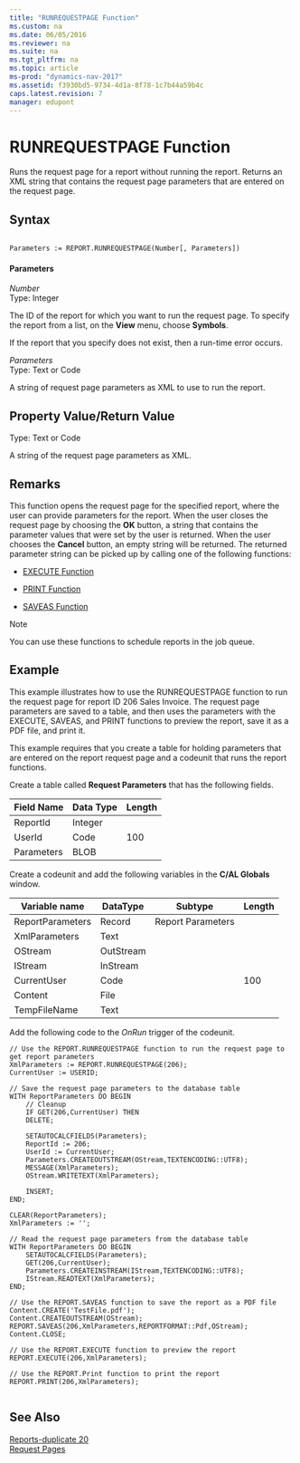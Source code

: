 ```yaml
---
title: "RUNREQUESTPAGE Function"
ms.custom: na
ms.date: 06/05/2016
ms.reviewer: na
ms.suite: na
ms.tgt_pltfrm: na
ms.topic: article
ms-prod: "dynamics-nav-2017"
ms.assetid: f3930bd5-9734-4d1a-8f78-1c7b44a59b4c
caps.latest.revision: 7
manager: edupont
---
```

# RUNREQUESTPAGE Function
Runs the request page for a report without running the report. Returns an XML string that contains the request page parameters that are entered on the request page.  
  
## Syntax  
  
```  
  
Parameters := REPORT.RUNREQUESTPAGE(Number[, Parameters])  
```  
  
#### Parameters  
 *Number*  
 Type: Integer  
  
 The ID of the report for which you want to run the request page. To specify the report from a list, on the **View** menu, choose **Symbols**.  
  
 If the report that you specify does not exist, then a run\-time error occurs.  
  
 *Parameters*  
 Type: Text or Code  
  
 A string of request page parameters as XML to use to run the report.  
  
## Property Value\/Return Value  
 Type: Text or Code  
  
 A string of the request page parameters as XML.  
  
## Remarks  
 This function opens the request page for the specified report, where the user can provide parameters for the report. When the user closes the request page by choosing the **OK** button, a string that contains the parameter values that were set by the user is returned. When the user chooses the **Cancel** button, an empty string will be returned. The returned parameter string can be picked up by calling one of the following functions:  
  
-   [EXECUTE Function](EXECUTE-Function.md)  
  
-   [PRINT Function](PRINT-Function.md)  
  
-   [SAVEAS Function](SAVEAS-Function.md)  
  
> [!NOTE]  
>  You can use these functions to schedule reports in the job queue.  
  
## Example  
 This example illustrates how to use the RUNREQUESTPAGE function to run the request page for report ID 206 Sales Invoice. The request page parameters are saved to a table, and then uses the parameters with the EXECUTE, SAVEAS, and PRINT functions to preview the report, save it as a PDF file, and print it.  
  
 This example requires that you create a table for holding parameters that are entered on the report request page and a codeunit that runs the report functions.  
  
 Create a table called **Request Parameters** that has the following fields.  
  
|Field Name|Data Type|Length|  
|----------------|---------------|------------|  
|ReportId|Integer||  
|UserId|Code|100|  
|Parameters|BLOB||  
  
 Create a codeunit and add the following variables in the **C\/AL Globals** window.  
  
|Variable name|DataType|Subtype|Length|  
|-------------------|--------------|-------------|------------|  
|ReportParameters|Record|Report Parameters||  
|XmlParameters|Text|||  
|OStream|OutStream|||  
|IStream|InStream|||  
|CurrentUser|Code||100|  
|Content|File|||  
|TempFileName|Text|||  
  
 Add the following code to the *OnRun* trigger of the codeunit.  
  
```  
// Use the REPORT.RUNREQUESTPAGE function to run the request page to get report parameters  
XmlParameters := REPORT.RUNREQUESTPAGE(206);  
CurrentUser := USERID;  
  
// Save the request page parameters to the database table  
WITH ReportParameters DO BEGIN  
    // Cleanup  
    IF GET(206,CurrentUser) THEN  
    DELETE;  
  
    SETAUTOCALCFIELDS(Parameters);  
    ReportId := 206;  
    UserId := CurrentUser;  
    Parameters.CREATEOUTSTREAM(OStream,TEXTENCODING::UTF8);  
    MESSAGE(XmlParameters);  
    OStream.WRITETEXT(XmlParameters);  
  
    INSERT;  
END;  
  
CLEAR(ReportParameters);  
XmlParameters := '';  
  
// Read the request page parameters from the database table  
WITH ReportParameters DO BEGIN  
    SETAUTOCALCFIELDS(Parameters);  
    GET(206,CurrentUser);  
    Parameters.CREATEINSTREAM(IStream,TEXTENCODING::UTF8);  
    IStream.READTEXT(XmlParameters);  
END;  
  
// Use the REPORT.SAVEAS function to save the report as a PDF file  
Content.CREATE('TestFile.pdf');  
Content.CREATEOUTSTREAM(OStream);  
REPORT.SAVEAS(206,XmlParameters,REPORTFORMAT::Pdf,OStream);  
Content.CLOSE;  
  
// Use the REPORT.EXECUTE function to preview the report  
REPORT.EXECUTE(206,XmlParameters);  
  
// Use the REPORT.Print function to print the report  
REPORT.PRINT(206,XmlParameters);  
  
```  
  
## See Also  
 [Reports\-duplicate 20](Reports-duplicate-20.md)   
 [Request Pages](Request-Pages.md)